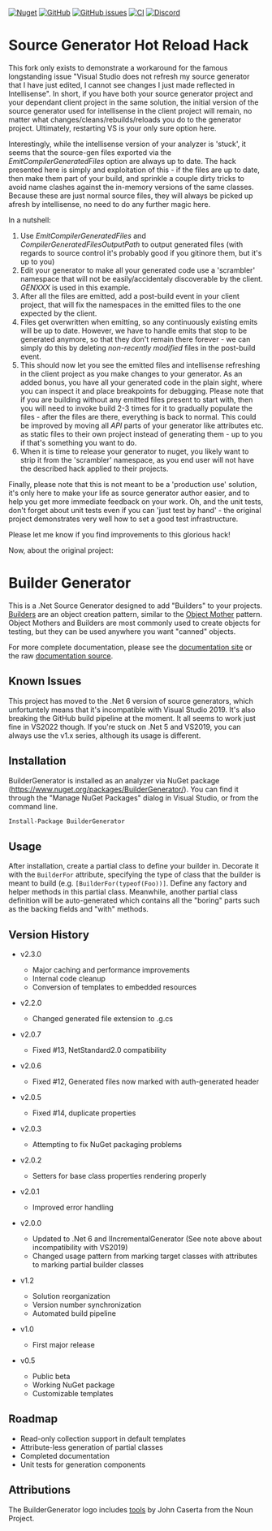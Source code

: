 [![Nuget](https://img.shields.io/nuget/dt/buildergenerator)](https://www.nuget.org/packages/BuilderGenerator/)
[![GitHub](https://img.shields.io/github/license/melgrubb/buildergenerator)](https://opensource.org/licenses/MIT)
[![GitHub issues](https://img.shields.io/github/issues/melgrubb/buildergenerator)](https://github.com/MelGrubb/BuilderGenerator/issues)
[![CI](https://github.com/MelGrubb/BuilderGenerator/actions/workflows/ci.yml/badge.svg)](https://github.com/MelGrubb/BuilderGenerator/actions/workflows/ci.yml)
[![Discord](https://img.shields.io/discord/813785114722697258?logo=discord&logoColor=white)](https://discord.com/channels/813785114722697258/1099524153436012694)

# Source Generator Hot Reload Hack #

This fork only exists to demonstrate a workaround for the famous longstanding issue "Visual Studio does not refresh my source generator that I have just edited, I cannot see changes I just made reflected in Intellisense". In short, if you have both your source generator project and your dependant client project in the same solution, the initial version of the source generator used for intellisense in the client project will remain, no matter what changes/cleans/rebuilds/reloads you do to the generator project. Ultimately, restarting VS is your only sure option here.

Interestingly, while the intellisense version of your analyzer is 'stuck', it seems that the source-gen files exported via the *EmitCompilerGeneratedFiles* option are always up to date. The hack presented here is simply and exploitation of this - if the files are up to date, then make them part of your build, and sprinkle a couple dirty tricks to avoid name clashes against the in-memory versions of the same classes. Because these are just normal source files, they will always be picked up afresh by intellisense, no need to do any further magic here.

In a nutshell:

1. Use *EmitCompilerGeneratedFiles* and *CompilerGeneratedFilesOutputPath* to output generated files (with regards to source control it's probably good if you gitinore them, but it's up to you)
2. Edit your generator to make all your generated code use a 'scrambler' namespace that will not be easily/accidentaly discoverable by the client. *GENXXX* is used in this example.
3. After all the files are emitted, add a post-build event in your client project, that will fix the namespaces in the emitted files to the one expected by the client.
4. Files get overwritten when emitting, so any continuously existing emits will be up to date. However, we have to handle emits that stop to be generated anymore, so that they don't remain there forever - we can simply do this by deleting *non-recently modified* files in the post-build event.
5. This should now let you see the emitted files and intellisense refreshing in the client project as you make changes to your generator. As an added bonus, you have all your generated code in the plain sight, where you can inspect it and place breakpoints for debugging. Please note that if you are building without any emitted files present to start with, then you will need to invoke build 2-3 times for it to gradually populate the files - after the files are there, everything is back to normal. This could be improved by moving all *API* parts of your generator like attributes etc. as static files to their own project instead of generating them - up to you if that's something you want to do.
6. When it is time to release your generator to nuget, you likely want to strip it from the 'scrambler' namespace, as you end user will not have the described hack applied to their projects.


Finally, please note that this is not meant to be a 'production use' solution, it's only here to make your life as source generator author easier, and to help you get more immediate feedback on your work. Oh, and the unit tests, don't forget about unit tests even if you can 'just test by hand' - the original project demonstrates very well how to set a good test infrastructure.

Please let me know if you find improvements to this glorious hack!

Now, about the original project:

# Builder Generator #

This is a .Net Source Generator designed to add "Builders" to your projects. [Builders](https://en.wikipedia.org/wiki/Builder_pattern) are an object creation pattern, similar to the [Object Mother](https://martinfowler.com/bliki/ObjectMother.html) pattern. Object Mothers and Builders are most commonly used to create objects for testing, but they can be used anywhere you want "canned" objects.

For more complete documentation, please see the [documentation site](https://melgrubb.github.io/BuilderGenerator/) or the raw [documentation source](https://github.com/MelGrubb/BuilderGenerator/blob/main/docs/index.md).

## Known Issues ##

This project has moved to the .Net 6 version of source generators, which unfortuntely means that it's incompatible with Visual Studio 2019. It's also breaking the GitHub build pipeline at the moment. It all seems to work just fine in VS2022 though. If you're stuck on .Net 5 and VS2019, you can always use the v1.x series, although its usage is different.

## Installation ##

BuilderGenerator is installed as an analyzer via NuGet package (https://www.nuget.org/packages/BuilderGenerator/). You can find it through the "Manage NuGet Packages" dialog in Visual Studio, or from the command line.

```ps
Install-Package BuilderGenerator
```

## Usage ##

After installation, create a partial class to define your builder in. Decorate it with the ```BuilderFor``` attribute, specifying the type of class that the builder is meant to build (e.g. ```[BuilderFor(typeof(Foo))]```. Define any factory and helper methods in this partial class. Meanwhile, another partial class definition will be auto-generated which contains all the "boring" parts such as the backing fields and "with" methods.

## Version History ##
- v2.3.0
    - Major caching and performance improvements
    - Internal code cleanup
    - Conversion of templates to embedded resources

- v2.2.0
  - Changed generated file extension to .g.cs

- v2.0.7
  - Fixed #13, NetStandard2.0 compatibility

- v2.0.6
  - Fixed #12, Generated files now marked with auth-generated header

- v2.0.5
  - Fixed #14, duplicate properties

- v2.0.3
  - Attempting to fix NuGet packaging problems

- v2.0.2
  - Setters for base class properties rendering properly

- v2.0.1
  - Improved error handling

- v2.0.0
  - Updated to .Net 6 and IIncrementalGenerator (See note above about incompatibility with VS2019)
  - Changed usage pattern from marking target classes with attributes to marking partial builder classes

- v1.2
  - Solution reorganization
  - Version number synchronization
  - Automated build pipeline

- v1.0
  - First major release

- v0.5
  - Public beta
  - Working NuGet package
  - Customizable templates

## Roadmap ##

- Read-only collection support in default templates
- Attribute-less generation of partial classes
- Completed documentation
- Unit tests for generation components

## Attributions ##

The BuilderGenerator logo includes [tools](https://thenounproject.com/term/tools/11192) by John Caserta from the Noun Project.
